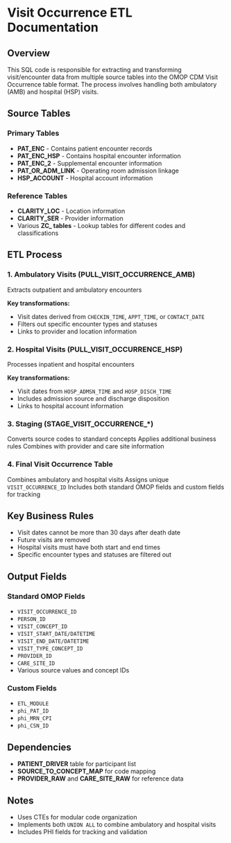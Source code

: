 
# Visit Occurrence ETL Documentation

## Overview
This SQL code is responsible for extracting and transforming visit/encounter data from multiple source tables into the OMOP CDM Visit Occurrence table format. The process involves handling both ambulatory (AMB) and hospital (HSP) visits.

## Source Tables

### Primary Tables
- **PAT_ENC** - Contains patient encounter records
- **PAT_ENC_HSP** - Contains hospital encounter information
- **PAT_ENC_2** - Supplemental encounter information
- **PAT_OR_ADM_LINK** - Operating room admission linkage
- **HSP_ACCOUNT** - Hospital account information

### Reference Tables
- **CLARITY_LOC** - Location information
- **CLARITY_SER** - Provider information
- Various **ZC_ tables** - Lookup tables for different codes and classifications

## ETL Process

### 1. Ambulatory Visits (PULL_VISIT_OCCURRENCE_AMB)
Extracts outpatient and ambulatory encounters

**Key transformations:**
- Visit dates derived from `CHECKIN_TIME`, `APPT_TIME`, or `CONTACT_DATE`
- Filters out specific encounter types and statuses
- Links to provider and location information

### 2. Hospital Visits (PULL_VISIT_OCCURRENCE_HSP)
Processes inpatient and hospital encounters

**Key transformations:**
- Visit dates from `HOSP_ADMSN_TIME` and `HOSP_DISCH_TIME`
- Includes admission source and discharge disposition
- Links to hospital account information

### 3. Staging (STAGE_VISIT_OCCURRENCE_*)
Converts source codes to standard concepts
Applies additional business rules
Combines with provider and care site information

### 4. Final Visit Occurrence Table
Combines ambulatory and hospital visits
Assigns unique `VISIT_OCCURRENCE_ID`
Includes both standard OMOP fields and custom fields for tracking

## Key Business Rules
- Visit dates cannot be more than 30 days after death date
- Future visits are removed
- Hospital visits must have both start and end times
- Specific encounter types and statuses are filtered out

## Output Fields

### Standard OMOP Fields
- `VISIT_OCCURRENCE_ID`
- `PERSON_ID`
- `VISIT_CONCEPT_ID`
- `VISIT_START_DATE/DATETIME`
- `VISIT_END_DATE/DATETIME`
- `VISIT_TYPE_CONCEPT_ID`
- `PROVIDER_ID`
- `CARE_SITE_ID`
- Various source values and concept IDs

### Custom Fields
- `ETL_MODULE`
- `phi_PAT_ID`
- `phi_MRN_CPI`
- `phi_CSN_ID`

## Dependencies
- **PATIENT_DRIVER** table for participant list
- **SOURCE_TO_CONCEPT_MAP** for code mapping
- **PROVIDER_RAW** and **CARE_SITE_RAW** for reference data

## Notes
- Uses CTEs for modular code organization
- Implements both `UNION ALL` to combine ambulatory and hospital visits
- Includes PHI fields for tracking and validation

